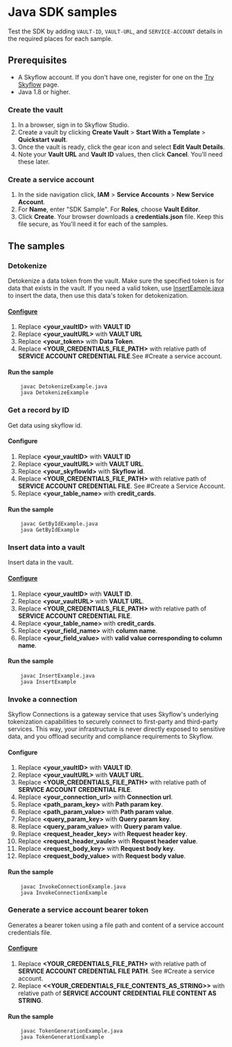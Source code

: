 # Java SDK samples
Test the SDK by adding `VAULT-ID`, `VAULT-URL`, and `SERVICE-ACCOUNT` details in the required places for each sample.

## Prerequisites
-  A Skyflow account. If you don't have one, register for one on the [Try Skyflow](https://skyflow.com/try-skyflow) page.
- Java 1.8 or higher.

### Create the vault
1. In a browser, sign in to Skyflow Studio.
2. Create a vault by clicking **Create Vault** > **Start With a Template** > **Quickstart vault**.
3. Once the vault is ready, click the gear icon and select **Edit Vault Details**.
4. Note your **Vault URL** and **Vault ID** values, then click **Cancel**. You'll need these later.

### Create a service account
1. In the side navigation click, **IAM** > **Service Accounts** > **New Service Account**.
2. For **Name**, enter "SDK Sample". For **Roles**, choose **Vault Editor**.
3. Click **Create**. Your browser downloads a **credentials.json** file. Keep this file secure, as You'll need it for each of the samples.

## The samples
### Detokenize
Detokenize a data token from the vault. Make sure the specified token is for data that exists in the vault. If you need a valid token, use [InsertEample.java](src/main/java/com/example/InsertExample.java) to insert the data, then use this data's token for detokenization.
#### [Configure](https://github.com/skyflowapi/skyflow-java/blob/master/samples/src/main/java/com/example/DetokenizeExample.java)
1. Replace **<your_vaultID>** with **VAULT ID**
2. Replace **<your_vaultURL>** with **VAULT URL**
3. Replace **<your_token>** with **Data Token**.
4. Replace **<YOUR_CREDENTIALS_FILE_PATH>** with relative  path of **SERVICE ACCOUNT CREDENTIAL FILE**.See #Create a service account.
#### Run the sample
        
        javac DetokenizeExample.java
        java DetokenizeExample
### Get a record by ID
Get data using skyflow id. 
#### Configure
1. Replace **<your_vaultID>** with **VAULT ID**
2. Replace **<your_vaultURL>** with **VAULT URL**.
3. Replace **<your_skyflowId>** with **Skyflow id**.
4. Replace **<YOUR_CREDENTIALS_FILE_PATH>** with relative  path of **SERVICE ACCOUNT CREDENTIAL FILE**. See #Create a Service Account.
5. Replace **<your_table_name>** with **credit_cards**.
#### Run the sample
        
        javac GetByIdExample.java
        java GetByIdExample
### Insert data into a vault
Insert data in the vault.
#### [Configure](https://github.com/skyflowapi/skyflow-java/blob/master/samples/src/main/java/com/example/InsertExample.java)
1. Replace **<your_vaultID>** with **VAULT ID**.
2. Replace **<your_vaultURL>** with **VAULT URL**.
3. Replace **<YOUR_CREDENTIALS_FILE_PATH>** with relative  path of **SERVICE ACCOUNT CREDENTIAL FILE**.
4. Replace **<your_table_name>** with **credit_cards**.
5. Replace **<your_field_name>** with **column name**.
6. Replace **<your_field_value>** with **valid value corresponding to column name**.
#### Run the sample
    
        javac InsertExample.java
        java InsertExample
### Invoke a connection
Skyflow Connections is a gateway service that uses Skyflow's underlying tokenization capabilities to securely connect to first-party and third-party services. This way, your infrastructure is never directly exposed to sensitive data, and you offload security and compliance requirements to Skyflow.
#### Configure
1. Replace **<your_vaultID>** with **VAULT ID**.
2. Replace **<your_vaultURL>** with **VAULT URL**.
3. Replace **<YOUR_CREDENTIALS_FILE_PATH>** with relative  path of **SERVICE ACCOUNT CREDENTIAL FILE**.
4. Replace **<your_connection_url>** with **Connection url**.
5. Replace **<path_param_key>** with **Path param key**.
6. Replace **<path_param_value>** with **Path param value**.
7. Replace **<query_param_key>** with **Query param key**.
8. Replace **<query_param_value>** with **Query param value**.
9. Replace **<request_header_key>** with **Request header key**.
10. Replace **<request_header_vaule>** with **Request header value**.
11. Replace **<request_body_key>** with **Request body key**.
12. Replace **<request_body_value>** with **Request body value**.
#### Run the sample
            
        javac InvokeConnectionExample.java
        java InvokeConnectionExample

### Generate a service account bearer token
Generates a bearer token using a file path and content of a service account credentials file.
#### [Configure](https://github.com/skyflowapi/skyflow-java/blob/master/samples/src/main/java/com/example/TokenGenerationExample.java)
1. Replace **<YOUR_CREDENTIALS_FILE_PATH>** with relative  path of **SERVICE ACCOUNT CREDENTIAL FILE PATH**. See #Create a service account.
2. Replace **<<YOUR_CREDENTIALS_FILE_CONTENTS_AS_STRING>>** with relative  path of **SERVICE ACCOUNT CREDENTIAL FILE CONTENT AS STRING**.
#### Run the sample
        
        javac TokenGenerationExample.java
        java TokenGenerationExample
